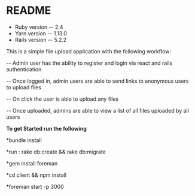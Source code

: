 # README

* Ruby version -- 2.4
* Yarn version -- 1.13.0
* Rails version -- 5.2.2

This is a simple file upload application with the following workflow:

-- Admin user has the ability to register and login via react and rails authentication

-- Once logged in, admin users are able to send links to anonymous users to upload files

-- On click the user is able to upload any files

-- Once uploaded, admins are able to view a list of all files uploaded by all users

**To get Started run the following**

*bundle install

*run : rake db:create && rake db:migrate

*gem install foreman

*cd client && npm install

*foreman start -p 3000




